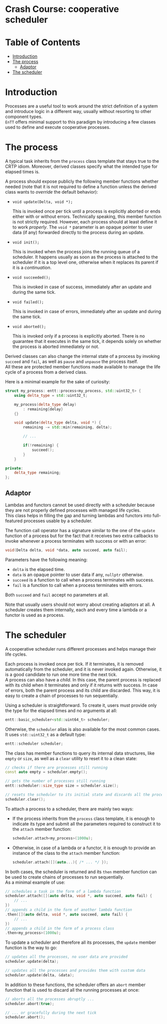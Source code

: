 # Crash Course: cooperative scheduler

# Table of Contents

* [Introduction](#introduction)
* [The process](#the-process)
  * [Adaptor](#adaptor)
* [The scheduler](#the-scheduler)

# Introduction

Processes are a useful tool to work around the strict definition of a system and
introduce logic in a different way, usually without resorting to other component
types.<br/>
`EnTT` offers minimal support to this paradigm by introducing a few classes used
to define and execute cooperative processes.

# The process

A typical task inherits from the `process` class template that stays true to the
CRTP idiom. Moreover, derived classes specify what the intended type for elapsed
times is.

A process should expose publicly the following member functions whether needed
(note that it is not required to define a function unless the derived class wants
to _override_ the default behavior):

* `void update(Delta, void *);`

  This is invoked once per tick until a process is explicitly aborted or ends
  either with or without errors. Technically speaking, this member function is 
  not strictly required. However, each process should at least define it to work
  _properly_. The `void *` parameter is an opaque pointer to user data (if any)
  forwarded directly to the process during an update.

* `void init();`

  This is invoked when the process joins the running queue of a scheduler. It
  happens usually as soon as the process is attached to the scheduler if it is a
  top level one, otherwise when it replaces its parent if it is a _continuation_.

* `void succeeded();`

  This is invoked in case of success, immediately after an update and during the
  same tick.

* `void failed();`

  This is invoked in case of errors, immediately after an update and during the
  same tick.

* `void aborted();`

  This is invoked only if a process is explicitly aborted. There is no guarantee
  that it executes in the same tick, it depends solely on whether the process is
  aborted immediately or not.

Derived classes can also change the internal state of a process by invoking
`succeed` and `fail`, as well as `pause` and `unpause` the process itself.<br/>
All these are protected member functions made available to manage the life cycle
of a process from a derived class.

Here is a minimal example for the sake of curiosity:

```cpp
struct my_process: entt::process<my_process, std::uint32_t> {
    using delta_type = std::uint32_t;

    my_process(delta_type delay)
        : remaining{delay}
    {}

    void update(delta_type delta, void *) {
        remaining -= std::min(remaining, delta);

        // ...

        if(!remaining) {
            succeed();
        }
    }

private:
    delta_type remaining;
};
```

## Adaptor

Lambdas and functors cannot be used directly with a scheduler because they are not
properly defined processes with managed life cycles.<br/>
This class helps in filling the gap and turning lambdas and functors into
full-featured processes usable by a scheduler.

The function call operator has a signature similar to the one of the `update`
function of a process but for the fact that it receives two extra callbacks to
invoke whenever a process terminates with success or with an error:

```cpp
void(Delta delta, void *data, auto succeed, auto fail);
```

Parameters have the following meaning:

* `delta` is the elapsed time.
* `data` is an opaque pointer to user data if any, `nullptr` otherwise.
* `succeed` is a function to call when a process terminates with success.
* `fail` is a function to call when a process terminates with errors.

Both `succeed` and `fail` accept no parameters at all.

Note that usually users should not worry about creating adaptors at all. A
scheduler creates them internally, each and every time a lambda or a functor is
used as a process.

# The scheduler

A cooperative scheduler runs different processes and helps manage their life
cycles.

Each process is invoked once per tick. If it terminates, it is removed
automatically from the scheduler, and it is never invoked again. Otherwise,
it is a good candidate to run one more time the next tick.<br/>
A process can also have a _child_. In this case, the parent process is replaced
with its child when it terminates and only if it returns with success. In case
of errors, both the parent process and its child are discarded. This way, it is
easy to create a chain of processes to run sequentially.

Using a scheduler is straightforward. To create it, users must provide only the
type for the elapsed times and no arguments at all:

```cpp
entt::basic_scheduler<std::uint64_t> scheduler;
```

Otherwise, the `scheduler` alias is also available for the most common cases. It
uses `std::uint32_t` as a default type:

```cpp
entt::scheduler scheduler;
```

The class has member functions to query its internal data structures, like
`empty` or `size`, as well as a `clear` utility to reset it to a clean state:

```cpp
// checks if there are processes still running
const auto empty = scheduler.empty();

// gets the number of processes still running
entt::scheduler::size_type size = scheduler.size();

// resets the scheduler to its initial state and discards all the processes
scheduler.clear();
```

To attach a process to a scheduler, there are mainly two ways:

* If the process inherits from the `process` class template, it is enough to
  indicate its type and submit all the parameters required to construct it to
  the `attach` member function:

  ```cpp
  scheduler.attach<my_process>(1000u);
  ```

* Otherwise, in case of a lambda or a functor, it is enough to provide an
  instance of the class to the `attach` member function:

  ```cpp
  scheduler.attach([](auto...){ /* ... */ });
  ```

In both cases, the scheduler is returned and its `then` member function can be
used to create chains of processes to run sequentially.<br/>
As a minimal example of use:

```cpp
// schedules a task in the form of a lambda function
scheduler.attach([](auto delta, void *, auto succeed, auto fail) {
    // ...
})
// appends a child in the form of another lambda function
.then([](auto delta, void *, auto succeed, auto fail) {
    // ...
})
// appends a child in the form of a process class
.then<my_process>(1000u);
```

To update a scheduler and therefore all its processes, the `update` member
function is the way to go:

```cpp
// updates all the processes, no user data are provided
scheduler.update(delta);

// updates all the processes and provides them with custom data
scheduler.update(delta, &data);
```

In addition to these functions, the scheduler offers an `abort` member function
that is used to discard all the running processes at once:

```cpp
// aborts all the processes abruptly ...
scheduler.abort(true);

// ... or gracefully during the next tick
scheduler.abort();
```

